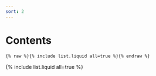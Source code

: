 ```yaml
---
sort: 2
---
```


# Contents

```
{% raw %}{% include list.liquid all=true %}{% endraw %}
```

{% include list.liquid all=true %}
